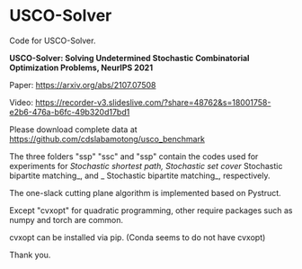 # USCO-Solver

Code for USCO-Solver.

**USCO-Solver: Solving Undetermined Stochastic Combinatorial Optimization Problems, NeurIPS 2021**

Paper: https://arxiv.org/abs/2107.07508

Video: https://recorder-v3.slideslive.com/?share=48762&s=18001758-e2b6-476a-b6fc-49b320d17bd1

Please download complete data at https://github.com/cdslabamotong/usco_benchmark

The three folders "ssp" "ssc" and "ssp" contain the codes used for experiments for _Stochastic shortest path, _Stochastic set cover__
Stochastic bipartite matching_, and _
Stochastic bipartite matching_, respectively. 

The one-slack cutting plane algorithm is implemented based on Pystruct.

Except "cvxopt" for quadratic programming, other require packages such as numpy and torch are common.

cvxopt can be installed via pip. (Conda seems to do not have cvxopt)

Thank you.
